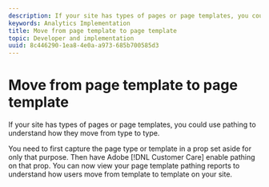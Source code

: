 ```yaml
---
description: If your site has types of pages or page templates, you could use pathing to understand how they move from type to type.
keywords: Analytics Implementation
title: Move from page template to page template
topic: Developer and implementation
uuid: 8c446290-1ea8-4e0a-a973-685b700585d3
---
```


# Move from page template to page template

If your site has types of pages or page templates, you could use pathing to understand how they move from type to type.

You need to first capture the page type or template in a prop set aside for only that purpose. Then have Adobe [!DNL Customer Care] enable pathing on that prop. You can now view your page template pathing reports to understand how users move from template to template on your site.
